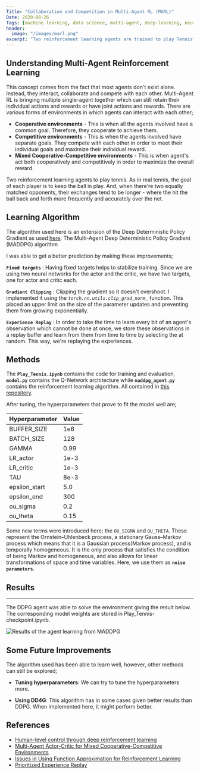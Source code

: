 ```yaml
---
Title: "Collaboration and Competition in Multi-Agent RL (MARL)"
Date: 2020-08-26
Tags: [machine learning, data science, multi-agent, deep-learning, neural-networks, reinforcement-learning, RL, deep-reinforcement-learning]
header:
  image: "/images/marl.png"
excerpt: "Two reinforcement learning agents are trained to play Tennis"
---
```


## Understanding Multi-Agent Reinforcement Learning

This concept comes from the fact that most agents don't exist alone. Instead, they interact, collaborate and compete with each other. Multi-Agent RL is bringing multiple single-agent together which can still retain their individual actions and rewards or have joint actions and rewards. There are various forms of environments in which agents can interact with each other;

- **Cooperative environments** - This is when all the agents involved have a common goal. Therefore, they cooperate to achieve them.
- **Competitive environments** - This is when the agents involved have separate goals. They compete with each other in order to meet their individual goals and maximize their individual reward.
- **Mixed Cooperative-Competitive environments** - This is when agent's act both cooperatively and competitively in order to maximize the overall reward.

Two reinforcement learning agents to play tennis. As in real tennis, the goal of each player is to keep the ball in play. And, when there're two equally matched opponents, their exchanges tend to be longer - where the hit the ball back and forth more frequently and accurately over the net.


## Learning Algorithm

The algorithm used here is an extension of the Deep Deterministic Policy Gradient as used [here](https://khaulat.github.io/Deep-Deterministic-Policy-Gradient/). The Multi-Agent Deep Deterministic Policy Gradient (MADDPG) algorithm

I was able to get a better prediction by making these improvements;


**`Fixed targets`** : Having fixed targets helps to stabilize training. Since we are using two neural networks for the actor and the critic, we have two targets, one for actor and critic each.

**`Gradient Clipping`** : Clipping the gradient so it doesn't overshoot. I implemented it using the *`torch.nn.utils.clip_grad_norm_`* function. This placed an upper limit on the size of the parameter updates and preventing them from growing exponentially.

**`Experience Replay`** : In order to take the time to learn every bit of an agent's observation which cannot be done at once, we store these observations in a replay buffer and learn from them from time to time by selecting the at random. This way, we're replaying the experiences.


## Methods

The **`Play_Tennis.ipynb`** contains the code for training and evaluation, **`model.py`** contains the Q-Network architecture while **`maddpg_agent.py`** contains the reinforcement learning algorithm. All contained in [this repository](https://github.com/Khaulat/Deep_Reinforcement_Learning/tree/master/Cooperation%20and%20Competition).

After tuning, the hyperparameters that prove to fit the model well are;

| Hyperparameter | Value |
| ----------- | ----------- |
| BUFFER_SIZE | 1e6 |
| BATCH_SIZE  | 128 |
| GAMMA | 0.99 |
| LR_actor | 1e-3 |
| LR_critic | 1e-3 |
| TAU | 8e-3|
| epsilon_start | 5.0 |
| epsilon_end | 300 |
| ou_sigma | 0.2 |
| ou_theta | 0.15 |

Some new terms were introduced here; the `OU_SIGMA` and `OU_THETA`. These represent the Ornstein–Uhlenbeck process, a stationary Gauss–Markov process which means that it is a Gaussian process(Markov process), and is temporally homogeneous. It is the only process that satisfies the condition of being Markov and homogeneous, and also allows for linear transformations of space and time variables. Here, we use them as **`noise parameters`**.

## Results

****

The DDPG agent was able to solve the environment giving the result below. The corresponding model weights are stored in Play_Tennis-checkpoint.ipynb.

<img src="{{ site.url }}{{ site.baseurl }}/images/madresult.png" alt="Results of the agent learning from MADDPG">


## Some Future Improvements

The algorithm used has been able to learn well, however, other methods can still be explored;

- **Tuning hyperparameters**: We can try to tune the hyperparameters more.

- **Using DD4G**: This algorithm has in some cases given better results than DDPG. When implemented here, it might perform better.


## References

- [Human-level control through deep reinforcement learning](https://storage.googleapis.com/deepmind-media/dqn/DQNNaturePaper.pdf)
- [Multi-Agent Actor-Critic for Mixed Cooperative-Competitive Environments](https://papers.nips.cc/paper/7217-multi-agent-actor-critic-for-mixed-cooperative-competitive-environments)
- [Issues in Using Function Approximation for Reinforcement Learning](https://www.ri.cmu.edu/pub_files/pub1/thrun_sebastian_1993_1/thrun_sebastian_1993_1.pdf)
- [Prioritized Experience Replay](https://arxiv.org/abs/1511.05952)


